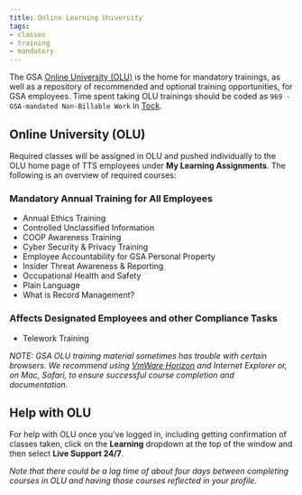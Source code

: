 ```yaml
---
title: Online Learning University
tags:
- classes
- training
- mandatory
---
```


The GSA [Online University (OLU)](https://gsaolu.gsa.gov/) is the home for mandatory trainings, as well as a repository of recommended and optional training opportunities, for GSA employees. Time spent taking OLU trainings should be coded as `969 - GSA-mandated Non-Billable Work` in [Tock]({{site.baseurl}}/tock).


## <a id="online-university">Online University (OLU)</a>

Required classes will be assigned in OLU and pushed individually to the OLU home page of TTS employees under **My Learning Assignments**. The following is an overview of required courses:

### Mandatory Annual Training for All Employees
* Annual Ethics Training
* Controlled Unclassified Information
* COOP Awareness Training
* Cyber Security & Privacy Training
* Employee Accountability for GSA Personal Property
* Insider Threat Awareness & Reporting
* Occupational Health and Safety
* Plain Language
* What is Record Management?

### Affects Designated Employees and other Compliance Tasks
* Telework Training

*NOTE: GSA OLU training material sometimes has trouble with certain browsers. We recommend using [VmWare Horizon](/vmware-horizon) and Internet Explorer or, on Mac, Safari, to ensure successful course completion and documentation.*


## Help with OLU
For help with OLU once you've logged in, including getting confirmation of classes taken, click on the **Learning** dropdown at the top of the window and then select **Live Support 24/7**.

*Note that there could be a lag time of about four days between completing courses in OLU and having those courses reflected in your profile.*
